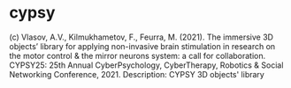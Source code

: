 # cypsy 
(c) Vlasov, A.V., Kilmukhametov, F., Feurra, M. (2021). The immersive 3D objects’ library for applying non-invasive brain stimulation in research on the motor control & the mirror neurons system: a call for collaboration. CYPSY25: 25th Annual CyberPsychology, CyberTherapy, Robotics & Social Networking Conference, 2021.
Description: CYPSY 3D objects' library
